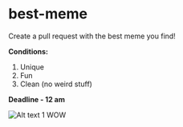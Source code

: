 # best-meme  
Create a pull request with the best meme you find!

**Conditions:**  
1) Unique  
2) Fun  
3) Clean (no weird stuff)

**Deadline - 12 am**

![Alt text](https://blog.codeitbro.com/wp-content/uploads/2025/08/git-remote-add-origin-meme.png)
1
WOW
